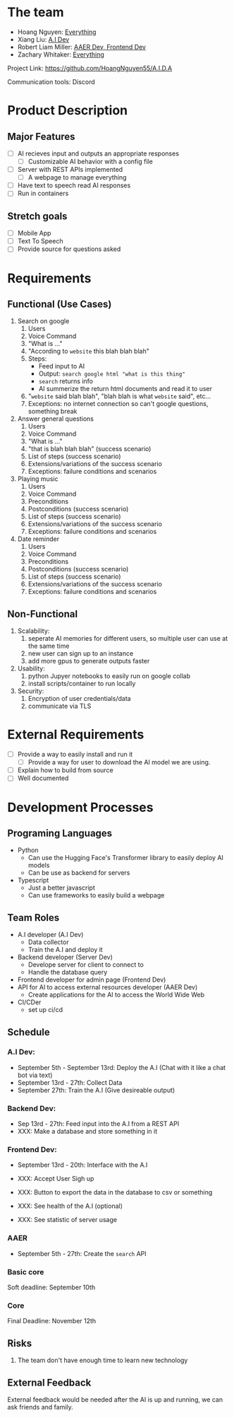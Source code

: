 # The team
- Hoang Nguyen: [Everything](#team-roles)
- Xiang Liu: [A.I Dev](#team-roles)
- Robert Liam Miller: [AAER Dev, Frontend Dev](#team-roles)
- Zachary Whitaker: [Everything](#team-roles)

Project Link: https://github.com/HoangNguyen55/A.I.D.A

Communication tools: Discord

# Product Description

## Major Features
- [ ] AI recieves input and outputs an appropriate responses
    - [ ] Customizable AI behavior with a config file
- [ ] Server with REST APIs implemented
    - [ ] A webpage to manage everything
- [ ] Have text to speech read AI responses
- [ ] Run in containers

## Stretch goals

- [ ] Mobile App
- [ ] Text To Speech
- [ ] Provide source for questions asked

# Requirements

## Functional (Use Cases)

1. Search on google
    1) Users
    2) Voice Command
    3) "What is ..."
    4) "According to `website` this blah blah blah"
    5) Steps:
        - Feed input to AI
        - Output: `search google html "what is this thing"`
        - `search` returns info
        - AI summerize the return html documents and read it to user
    6) "`website` said blah blah", "blah blah is what `website` said", etc...
    7) Exceptions: no internet connection so can't google questions, something break
1. Answer general questions
    1) Users
    2) Voice Command
    3) "What is ..."
    4) "that is blah blah blah" (success scenario)
    5) List of steps (success scenario)
    6) Extensions/variations of the success scenario
    7) Exceptions: failure conditions and scenarios
1. Playing music
    1) Users
    2) Voice Command
    3) Preconditions
    4) Postconditions (success scenario)
    5) List of steps (success scenario)
    6) Extensions/variations of the success scenario
    7) Exceptions: failure conditions and scenarios
1. Date reminder
    1) Users
    2) Voice Command
    3) Preconditions
    4) Postconditions (success scenario)
    5) List of steps (success scenario)
    6) Extensions/variations of the success scenario
    7) Exceptions: failure conditions and scenarios

## Non-Functional

1. Scalability: 
    1) seperate AI memories for different users, so multiple user can use at the same time
    1) new user can sign up to an instance
    1) add more gpus to generate outputs faster
1. Usability:
    1) python Jupyer notebooks to easily run on google collab
    1) install scripts/container to run locally
1. Security:
    1) Encryption of user credentials/data
    1) communicate via TLS

# External Requirements
- [ ] Provide a way to easily install and run it
    - [ ] Provide a way for user to download the AI model we are using.
- [ ] Explain how to build from source
- [ ] Well documented

# Development Processes
## Programing Languages
- Python 
    - Can use the Hugging Face's Transformer library to easily deploy AI models
    - Can be use as backend for servers
- Typescript
    - Just a better javascript
    - Can use frameworks to easily build a webpage

## Team Roles
- A.I developer (A.I Dev)
    - Data collector
    - Train the A.I and deploy it
- Backend developer (Server Dev)
    - Develope server for client to connect to
    - Handle the database query
- Frontend developer for admin page (Frontend Dev)
- API for AI to access external resources developer (AAER Dev)
    - Create applications for the AI to access the World Wide Web
- CI/CDer
    - set up ci/cd

## Schedule

### A.I Dev:
- September 5th - September 13rd: Deploy the A.I (Chat with it like a chat bot via text)
- September 13rd - 27th: Collect Data
- September 27th: Train the A.I (Give desireable output)

### Backend Dev:
- Sep 13rd - 27th: Feed input into the A.I from a REST API
- XXX: Make a database and store something in it

### Frontend Dev:
- September 13rd - 20th: Interface with the A.I

- XXX: Accept User Sigh up
- XXX: Button to export the data in the database to csv or something
- XXX: See health of the A.I (optional)
- XXX: See statistic of server usage

### AAER
- September 5th - 27th: Create the `search` API

### Basic core
Soft deadline: September 10th

### Core
Final Deadline: November 12th

## Risks
1. The team don't have enough time to learn new technology

## External Feedback
External feedback would be needed after the AI is up and running, we can ask friends and family.
